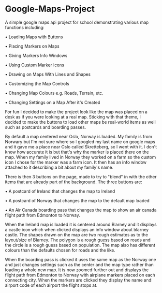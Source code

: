 # Google-Maps-Project
A simple google maps api project for school demonstrating various map functions including:

  • Loading Maps with Buttons

  • Placing Markers on Maps

  • Giving Markers Info Windows

  • Using Custom Marker Icons

  • Drawing on Maps With Lines and Shapes

  • Customizing the Map Controls

  • Changing Map Colours e.g. Roads, Terrain, etc.

  • Changing Settings on a Map After it's Created

For fun I decided to make the project look like the map was placed on a desk as if you were looking at a real map. Sticking with that theme, I decided to make the buttons to load other maps be real-world items as well such as postcards and boarding passes.

By default a map centered near Oslo, Norway is loaded. My family is from Norwary but I'm not sure where so I googled my last name on google maps and it gave me a place near Oslo called Skretteberg, so I went with it. I don't know how accurate it is but that's why the marker is placed there on the map. When my family lived in Norway they worked on a farm so the custom icon I chose for the marker was a farm icon. It then has an info window attached to it describing a bit about my family's name. 

There is then 3 buttons on the page, made to try to "blend" in with the other items that are already part of the background. The three buttons are:

  • A postcard of Ireland that changes the map to Ireland

  • A postcard of Norway that changes the map to the default map loaded

  • An Air Canada boarding pass that changes the map to show an air canada flight path from Edmonton to Norway.

When the Ireland map is loaded it is centered around Blarney and it displays a castle icon which when clicked displays an info window about blarney castle. The shapes drawn on the map are two rough estimates as to the layout/size of Blarney. The polygon is a rough guess based on roads and the circle is a rough guess based on population. The map also has different colours than the defaults chosen for roads and the like.

When the boarding pass is clicked it uses the same map as the Norway one and just changes settings such as the center and the map type rather than loading a whole new map. It is now zoomed further out and displays the flight path from Edmonton to Norway with airplane markers placed on each connecting city. When the markers are clicked they display the name and airport code of each airport the flight stops at.
